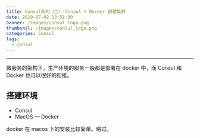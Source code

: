 ```yaml
---
title: Consul系列（二）：Consul + Docker 搭建集群
date: 2019-07-02 13:51:00
banner: /images/consul_logo.png
thumbnail: /images/consul_logo.png
categories: Consul
tags:
  - consul
---
```

----------------------------------

微服务的架构下，生产环境的服务一般都是部署在 docker 中，而 Consul 和 Docker 也可以很好的衔接。

<!-- more -->

## 搭建环境
- Consul
- MacOS
— Docker

docker 在 macos 下的安装比较简单。略过。

## 